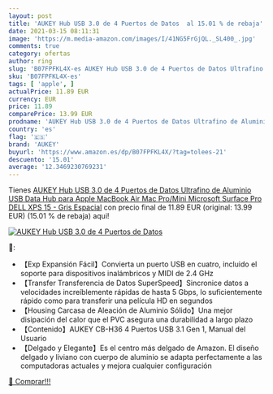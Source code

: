 ```yaml
---
layout: post
title: 'AUKEY Hub USB 3.0 de 4 Puertos de Datos  al 15.01 % de rebaja'
date: 2021-03-15 08:11:31
image: 'https://m.media-amazon.com/images/I/41NG5FrGjQL._SL400_.jpg'
comments: true
category: ofertas
author: ring
slug: 'B07FPFKL4X-es AUKEY Hub USB 3.0 de 4 Puertos de Datos Ultrafino de...'
sku: 'B07FPFKL4X-es'
tags: [ 'apple', ]
actualPrice: 11.89 EUR
currency: EUR
price: 11.89
comparePrice: 13.99 EUR
prodname: 'AUKEY Hub USB 3.0 de 4 Puertos de Datos Ultrafino de Aluminio USB Data Hub para Apple MacBook Air  Mac Pro/Mini  Microsoft Surface Pro  DELL XPS 15 - Gris Espacial'
country: 'es'
flag: '🇪🇸'
brand: 'AUKEY'
buyurl: 'https://www.amazon.es/dp/B07FPFKL4X/?tag=tolees-21'
descuento: '15.01'
average: '12.3469230769231'
---
```


Tienes [AUKEY Hub USB 3.0 de 4 Puertos de Datos Ultrafino de Aluminio USB Data Hub para Apple MacBook Air  Mac Pro/Mini  Microsoft Surface Pro  DELL XPS 15 - Gris Espacial](https://www.amazon.es/dp/B07FPFKL4X/?tag=tolees-21) con precio final de  11.89 EUR (original: 13.99 EUR) (15.01 %  de rebaja) aqui!

[![AUKEY Hub USB 3.0 de 4 Puertos de Datos ](https://m.media-amazon.com/images/I/41NG5FrGjQL._SL400_.jpg)](https://www.amazon.es/dp/B07FPFKL4X/?tag=tolees-21)

🔎:

- 【Exp Expansión Fácil】Convierta un puerto USB en cuatro, incluido el soporte para dispositivos inalámbricos y MIDI de 2.4 GHz
- 【Transfer Transferencia de Datos SuperSpeed】Sincronice datos a velocidades increíblemente rápidas de hasta 5 Gbps, lo suficientemente rápido como para transferir una película HD en segundos
- 【Housing Carcasa de Aleación de Aluminio Sólido】Una mejor disipación del calor que el PVC asegura una durabilidad a largo plazo
- 【Contenido】AUKEY CB-H36 4 Puertos USB 3.1 Gen 1, Manual del Usuario
- 【Delgado y Elegante】Es el centro más delgado de Amazon. El diseño delgado y liviano con cuerpo de aluminio se adapta perfectamente a las computadoras actuales y mejora cualquier configuración

[🛒 Comprar!!!](https://www.amazon.es/dp/B07FPFKL4X/?tag=tolees-21)
